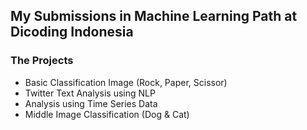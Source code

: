 ## My Submissions in Machine Learning Path at Dicoding Indonesia

### The Projects

- Basic Classification Image (Rock, Paper, Scissor)
- Twitter Text Analysis using NLP
- Analysis using Time Series Data
- Middle Image Classification (Dog & Cat)
